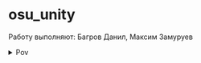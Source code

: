 # osu_unity
Работу выполняют: Багров Данил, Максим Замуруев

<details>
<summary>Pov</summary>
код говна, спасите !!!
</details>
